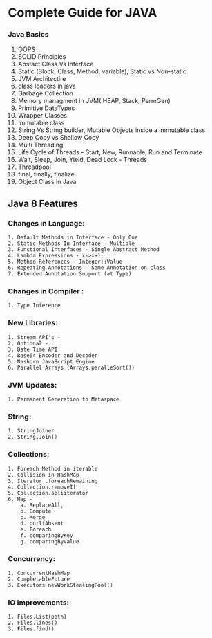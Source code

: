 # Complete Guide for JAVA 
### Java Basics
  1. OOPS
  2. SOLID Principles
  3. Abstact Class Vs Interface
  4. Static (Block, Class, Method, variable), Static vs Non-static
  5. JVM Architectire
  6. class loaders in java
  7. Garbage Collection
  8. Memory managment in JVM( HEAP, Stack, PermGen)
  9. Primitive DataTypes
  10. Wrapper Classes
  11. Immutable class
  12. String Vs  String builder, Mutable Objects inside a immutable class
  13. Deep Copy vs Shallow Copy
  14. Multi Threading
  15. Life Cycle of Threads - Start, New, Runnable, Run and Terminate
  16. Wait, Sleep, Join, Yield, Dead Lock - Threads
  17. Threadpool
  18. final, finally, finalize
  19. Object Class in Java


## Java 8 Features
  ### Changes in Language:
	1. Default Methods in Interface - Only One
	2. Static Methods In Interface - Multiple
	3. Functional Interfaces - Single Abstract Method
	4. Lambda Expressions - x->x+1;
	5. Method References - Integer::Value
	6. Repeating Annotations - Same Annotation on class
	7. Extended Annotation Support (at Type)

### Changes in Compiler :
	1. Type Inference

### New Libraries:
	1. Stream API's - 
	2. Optional -
	3. Date Time API
	4. Base64 Encoder and Decoder
	5. Nashorn JavaScript Engine
	6. Parallel Arrays (Arrays.paralleSort())

### JVM Updates:
	1. Permanent Generation to Metaspace

### String:
	1. StringJoiner
	2. String.Join()

### Collections:
	1. Foreach Method in iterable
	2. Collision in HashMap
	3. Iterator .foreachRemaining
	4. Collection.removeIf
	5. Collection.spliiterator
	6. Map -
		a. ReplaceAll,
		b. Compute
		c. Merge
		d. putIfAbsent
		e. Foreach
		f. comparingByKey
		g. comparingByValue


### Concurrency:
	1. ConcurrentHashMap
	2. CompletableFuture 
	3. Executors newWorkStealingPool()


### IO Improvements:
	1. Files.List(path)
	2. Files.lines()
	3. Files.find()
